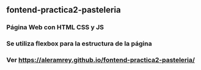 ## fontend-practica2-pasteleria
### Página Web con HTML CSS y JS
### Se utiliza flexbox para la estructura de la página
### Ver https://aleramrey.github.io/fontend-practica2-pasteleria/
